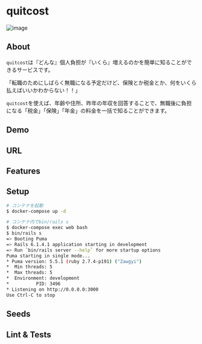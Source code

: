 # quitcost

![image](https://user-images.githubusercontent.com/61409641/140843415-ff8d5d7c-3aa2-4128-9749-0d4528dc6e21.png)

## About

`quitcost`は『どんな』個人負担が『いくら』増えるのかを簡単に知ることができるサービスです。

「転職のためにしばらく無職になる予定だけど、保険とか税金とか、何をいくら払えばいいかわからない！！」

`quitcost`を使えば、年齢や住所、昨年の年収を回答することで、無職後に負担になる「税金」「保険」「年金」の料金を一括で知ることができます。

## Demo

## URL

## Features

## Setup

```bash
# コンテナを起動
$ docker-compose up -d

# コンテナ内でbin/rails s
$ docker-compose exec web bash
$ bin/rails s
=> Booting Puma
=> Rails 6.1.4.1 application starting in development
=> Run `bin/rails server --help` for more startup options
Puma starting in single mode...
* Puma version: 5.5.1 (ruby 2.7.4-p191) ("Zawgyi")
*  Min threads: 5
*  Max threads: 5
*  Environment: development
*          PID: 3496
* Listening on http://0.0.0.0:3000
Use Ctrl-C to stop
```

## Seeds

## Lint & Tests

